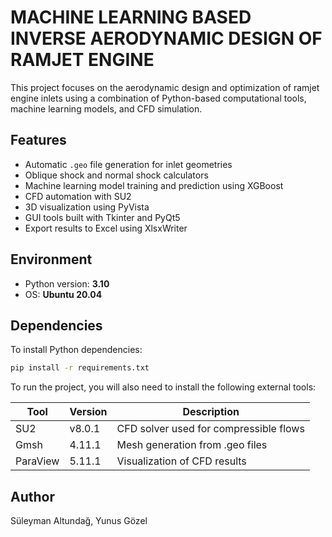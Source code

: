 # MACHINE LEARNING BASED INVERSE AERODYNAMIC DESIGN OF RAMJET ENGINE

This project focuses on the aerodynamic design and optimization of ramjet engine inlets using a combination of Python-based computational tools, machine learning models, and CFD simulation.

## Features

- Automatic `.geo` file generation for inlet geometries
- Oblique shock and normal shock calculators
- Machine learning model training and prediction using XGBoost
- CFD automation with SU2
- 3D visualization using PyVista
- GUI tools built with Tkinter and PyQt5
- Export results to Excel using XlsxWriter

## Environment

- Python version: **3.10**
- OS: **Ubuntu 20.04**

## Dependencies

To install Python dependencies:

```bash
pip install -r requirements.txt
```

To run the project, you will also need to install the following external tools:

| Tool       | Version    | Description                              |
|------------|------------|------------------------------------------|
| SU2        | v8.0.1     | CFD solver used for compressible flows   |
| Gmsh       | 4.11.1     | Mesh generation from .geo files          |
| ParaView   | 5.11.1     | Visualization of CFD results             |



## Author

Süleyman Altundağ, Yunus Gözel
